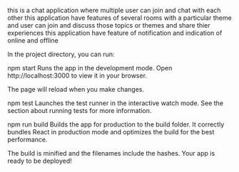 this is a chat application where multiple user can join and chat with each other
this application have features of several  rooms with a particular theme and user can join and discuss those topics or themes and share thier experiences
this application have feature of notification and indication of online and offline


In the project directory, you can run:

npm start
Runs the app in the development mode.
Open http://localhost:3000 to view it in your browser.

The page will reload when you make changes.


npm test
Launches the test runner in the interactive watch mode.
See the section about running tests for more information.

npm run build
Builds the app for production to the build folder.
It correctly bundles React in production mode and optimizes the build for the best performance.

The build is minified and the filenames include the hashes.
Your app is ready to be deployed!
